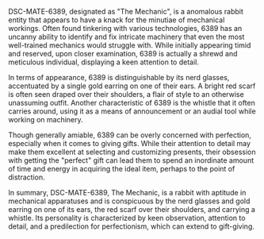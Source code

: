 DSC-MATE-6389, designated as "The Mechanic", is a anomalous rabbit entity that appears to have a knack for the minutiae of mechanical workings. Often found tinkering with various technologies, 6389 has an uncanny ability to identify and fix intricate machinery that even the most well-trained mechanics would struggle with. While initially appearing timid and reserved, upon closer examination, 6389 is actually a shrewd and meticulous individual, displaying a keen attention to detail.

In terms of appearance, 6389 is distinguishable by its nerd glasses, accentuated by a single gold earring on one of their ears. A bright red scarf is often seen draped over their shoulders, a flair of style to an otherwise unassuming outfit. Another characteristic of 6389 is the whistle that it often carries around, using it as a means of announcement or an audial tool while working on machinery.

Though generally amiable, 6389 can be overly concerned with perfection, especially when it comes to giving gifts. While their attention to detail may make them excellent at selecting and customizing presents, their obsession with getting the "perfect" gift can lead them to spend an inordinate amount of time and energy in acquiring the ideal item, perhaps to the point of distraction.

In summary, DSC-MATE-6389, The Mechanic, is a rabbit with aptitude in mechanical apparatuses and is conspicuous by the nerd glasses and gold earring on one of its ears, the red scarf over their shoulders, and carrying a whistle. Its personality is characterized by keen observation, attention to detail, and a predilection for perfectionism, which can extend to gift-giving.